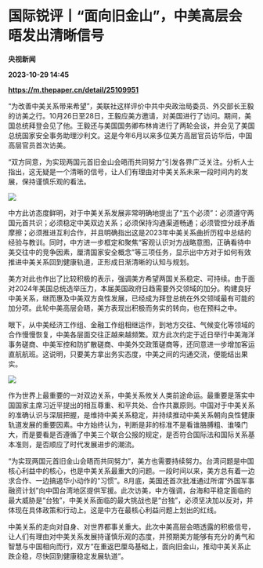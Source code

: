 # 国际锐评丨“面向旧金山”，中美高层会晤发出清晰信号
**央视新闻**

**2023-10-29 14:45**

**https://m.thepaper.cn/detail/25109951**

“为改善中美关系带来希望”，美联社这样评价中共中央政治局委员、外交部长王毅的访美之行。10月26日至28日，王毅应美方邀请，对美国进行了访问。期间，美国总统拜登会见了他。王毅还与美国国务卿布林肯进行了两轮会谈，并会见了美国总统国家安全事务助理沙利文。这是今年6月以来多位美方高层官员访华后，中国高层官员首次访美。

“双方同意，为实现两国元首旧金山会晤而共同努力”引发各界广泛关注。分析人士指出，这无疑是一个清晰的信号，让人们有理由对中美关系未来一段时间内的发展，保持谨慎乐观的看法。

![](https://imagecloud.thepaper.cn/thepaper/image/276/160/821.jpg)

中方此访态度鲜明，对于中美关系发展非常明确地提出了“五个必须”：必须遵守两国元首共识；必须稳定中美双边关系；必须保持沟通渠道畅通；必须管控分歧矛盾摩擦；必须推进互利合作，并且明确指出这是2023年中美关系曲折历程中总结的经验与教训。同时，中方进一步框定和聚焦“客观认识对方战略意图，正确看待中美交往中的竞争因素，厘清国家安全概念”等三项任务，显示出中方对于如何有效推进中美关系回到健康轨道，正形成日渐清晰的认知与规划。

美方对此也作出了比较积极的表示，强调美方希望两国关系稳定、可持续。由于面对2024年美国总统选举压力，本届美国政府日趋需要外交领域的加分。构建良好中美关系，继而惠及中美双方良性发展，已经成为拜登总统在外交领域最有可能的加分项。此轮中美高层会晤，美方表现出积极而务实的转向，也在预料之中。

眼下，从中美经济工作组、金融工作组相继运作，到地方交往、气候变化等领域的合作慢慢恢复，中美各层面交往正越来越频繁。双方此次约定于近日举行中美海洋事务磋商、中美军控和防扩散磋商、中美外交政策磋商等，还同意进一步增加客运直航航班。这说明，只要美方拿出务实态度，中美之间的沟通交流，便能结出果实。

![](https://imagecloud.thepaper.cn/thepaper/image/276/160/822.jpg)

作为世界上最重要的一对双边关系，中美关系攸关人类前途命运。最重要是落实中国国家主席习近平提出的相互尊重、和平共处、合作共赢原则。中国对于中美关系的准确认识与深层把握，是维持中美关系稳定，并持续推动中美关系朝向良性健康轨道发展的重要因素。中方始终认为，判断是非的标准不是看谁胳膊粗、谁嗓门大，而是要看是否遵循了中美三个联合公报的规定，是否符合国际法和国际关系基本准则，是否顺应了时代发展进步的潮流。

“为实现两国元首旧金山会晤而共同努力”，美方也需要持续努力。台湾问题是中国核心利益中的核心，也是中美关系最重大的问题。一段时间以来，美方总有着一边求合作、一边搞遏华小动作的“习惯”。8月底，美国还首次批准通过所谓“外国军事融资计划”向中国台湾地区提供军援。此次访美，中方强调，台海和平稳定面临的最大威胁是“台独”，中美关系面临的最大挑战也是“台独”，必须坚决加以反对，并体现在具体政策和行动上。这是中方在最核心利益问题上划出的红线。

中美关系的走向对自身、对世界都事关重大。此次中美高层会晤透露的积极信号，让人们有理由对中美关系发展持谨慎乐观的态度，并预期美方能够有充分的勇气和智慧与中国相向而行，双方“在重返巴厘岛基础上，面向旧金山，推动中美关系止跌企稳，尽快回到健康稳定发展轨道”。